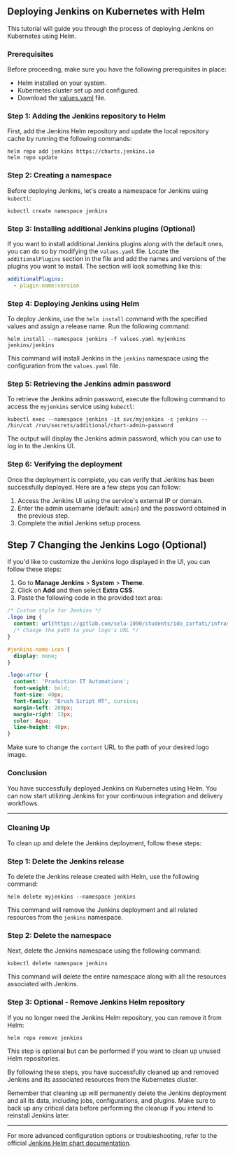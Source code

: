 ## Deploying Jenkins on Kubernetes with Helm

This tutorial will guide you through the process of deploying Jenkins on Kubernetes using Helm.

### Prerequisites

Before proceeding, make sure you have the following prerequisites in place:

- Helm installed on your system.
- Kubernetes cluster set up and configured.
- Download the [values.yaml](https://gitlab.com/sela-1090/students/ido_zarfati/infrastructures/jenkins/-/raw/feture_1_jenkins/values.yaml?inline=false) file.


### Step 1: Adding the Jenkins repository to Helm

First, add the Jenkins Helm repository and update the local repository cache by running the following commands:

```shell
helm repo add jenkins https://charts.jenkins.io
helm repo update
```

### Step 2: Creating a namespace

Before deploying Jenkins, let's create a namespace for Jenkins using `kubectl`:

```shell
kubectl create namespace jenkins
```

### Step 3: Installing additional Jenkins plugins (Optional)

If you want to install additional Jenkins plugins along with the default ones, you can do so by modifying the `values.yaml` file. Locate the `additionalPlugins` section in the file and add the names and versions of the plugins you want to install. The section will look something like this:

```yaml
additionalPlugins:
  - plugin-name:version
```

### Step 4: Deploying Jenkins using Helm

To deploy Jenkins, use the `helm install` command with the specified values and assign a release name. Run the following command:

```shell
helm install --namespace jenkins -f values.yaml myjenkins jenkins/jenkins
```

This command will install Jenkins in the `jenkins` namespace using the configuration from the `values.yaml` file.

### Step 5: Retrieving the Jenkins admin password

To retrieve the Jenkins admin password, execute the following command to access the `myjenkins` service using `kubectl`:

```shell
kubectl exec --namespace jenkins -it svc/myjenkins -c jenkins -- /bin/cat /run/secrets/additional/chart-admin-password
```

The output will display the Jenkins admin password, which you can use to log in to the Jenkins UI.

### Step 6: Verifying the deployment

Once the deployment is complete, you can verify that Jenkins has been successfully deployed. Here are a few steps you can follow:

1. Access the Jenkins UI using the service's external IP or domain.
2. Enter the admin username (default: `admin`) and the password obtained in the previous step.
3. Complete the initial Jenkins setup process.

## Step 7 Changing the Jenkins Logo (Optional)

If you'd like to customize the Jenkins logo displayed in the UI, you can follow these steps:

1. Go to **Manage Jenkins** > **System** > **Theme**.
2. Click on **Add** and then select **Extra CSS**.
3. Paste the following code in the provided text area:

```css
/* Custom style for Jenkins */
.logo img {
  content: url(https://gitlab.com/sela-1090/students/ido_zarfati/infrastructures/jenkins/-/raw/feture_1_jenkins/logo.jpg?ref_type=heads);
  /* Change the path to your logo's URL */
}

#jenkins-name-icon {
  display: none;
}

.logo:after {
  content: 'Production IT Automations';
  font-weight: bold;
  font-size: 40px;
  font-family: "Brush Script MT", cursive;
  margin-left: 200px;
  margin-right: 12px;
  color: Aqua;
  line-height: 40px;
}
```

Make sure to change the `content` URL to the path of your desired logo image.

### Conclusion

You have successfully deployed Jenkins on Kubernetes using Helm. You can now start utilizing Jenkins for your continuous integration and delivery workflows.

---

### Cleaning Up

To clean up and delete the Jenkins deployment, follow these steps:

### Step 1: Delete the Jenkins release

To delete the Jenkins release created with Helm, use the following command:

```shell
helm delete myjenkins --namespace jenkins
```

This command will remove the Jenkins deployment and all related resources from the `jenkins` namespace.

### Step 2: Delete the namespace

Next, delete the Jenkins namespace using the following command:

```shell
kubectl delete namespace jenkins
```

This command will delete the entire namespace along with all the resources associated with Jenkins.

### Step 3: Optional - Remove Jenkins Helm repository

If you no longer need the Jenkins Helm repository, you can remove it from Helm:

```shell
helm repo remove jenkins
```

This step is optional but can be performed if you want to clean up unused Helm repositories.

By following these steps, you have successfully cleaned up and removed Jenkins and its associated resources from the Kubernetes cluster.

Remember that cleaning up will permanently delete the Jenkins deployment and all its data, including jobs, configurations, and plugins. Make sure to back up any critical data before performing the cleanup if you intend to reinstall Jenkins later.

---

For more advanced configuration options or troubleshooting, refer to the official [Jenkins Helm chart documentation](https://github.com/jenkinsci/helm-charts/tree/main/charts/jenkins).
